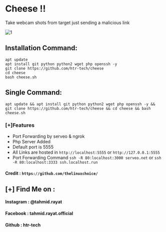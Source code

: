 # Cheese !!
Take webcam shots from target just sending a malicious link

<img src="https://i.ibb.co/9grHxRy/1.jpg" alt="1" border="0">

## Installation Command:
```
apt update
apt install git python python2 wget php openssh -y
git clone https://github.com/htr-tech/cheese
cd cheese
bash cheese.sh
```
## Single Command:
```
apt update && apt install git python python2 wget php openssh -y && git clone https://github.com/htr-tech/cheese && cd cheese && bash cheese.sh
```
### [+]Features
* Port Forwarding by serveo & ngrok
* Php Server Added
* Default port is 5555
* All Links are hosted in `http://localhost:5555` or `http://127.0.0.1:5555`
* Port Forwarding Command
```ssh -R 80:localhost:3000 serveo.net```  or  ```ssh -R 80:localhost:3333 ssh.localhost.run```

#### Credit : `https://github.com/thelinuxchoice/ `

    
## [+] Find Me on :
#### Instagram : @tahmid.rayat
#### Facebook : tahmid.rayat.official
#### Github : htr-tech
